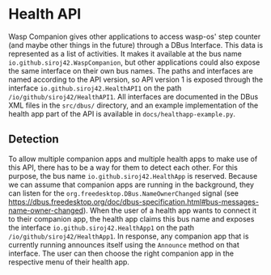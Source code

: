 # Health API

Wasp Companion gives other applications to access wasp-os' step counter (and maybe other things in the future) through a DBus Interface. This data is represented as a list of activities. It makes it available at the bus name `io.github.siroj42.WaspCompanion`, but other applications could also expose the same interface on their own bus names. The paths and interfaces are named according to the API version, so API version 1 is exposed through the interface `io.github.siroj42.HealthAPI1` on the path `/io/github/siroj42/HealthAPI1`. All interfaces are documented in the DBus XML files in the `src/dbus/` directory, and an example implementation of the health app part of the API is available in `docs/healthapp-example.py`.

## Detection

To allow multiple companion apps and multiple health apps to make use of this API, there has to be a way for them to detect each other. For this purpose, the bus name `io.github.siroj42.HealthApp` is reserved. Because we can assume that companion apps are running in the background, they can listen for the `org.freedesktop.DBus.NameOwnerChanged` signal (see <https://dbus.freedesktop.org/doc/dbus-specification.html#bus-messages-name-owner-changed>). When the user of a health app wants to connect it to their companion app, the health app claims this bus name and exposes the interface `io.github.siroj42.HealthApp1` on the path `/io/github/siroj42/HealthApp1`. In response, any companion app that is currently running announces itself using the `Announce` method on that interface. The user can then choose the right companion app in the respective menu of their health app. 